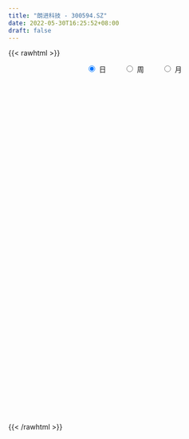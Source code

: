 ```yaml
---
title: "朗进科技 - 300594.SZ"
date: 2022-05-30T16:25:52+08:00
draft: false
---
```

{{< rawhtml >}}
    <div style="text-align: center">
        <label style="padding: 1rem;"><input style="margin-right: .5rem" type="radio" name="period" value="D" checked onclick="period_change(this)">日</label>
        <label style="padding: 1rem;"><input style="margin-right: .5rem" type="radio" name="period" value="W" onclick="period_change(this)">周</label>
        <label style="padding: 1rem;"><input style="margin-right: .5rem" type="radio" name="period" value="M" onclick="period_change(this)">月</label>
    </div>
    <div id="chart" style="height: 700px;"></div> 
    <script type="text/javascript">
        const D_v = [4796.0,4209.01,4861.01,3642.0,4240.0,7503.73,8160.0,5961.0,3849.0,8146.0,9262.53,7174.0,6474.0,4644.26,4859.26,6787.72,7831.46,8960.0,8227.26,8789.8,5210.0,5091.0,5176.0,6342.0,6229.0,5874.0,9366.0,27514.88,14304.0,6666.82,6303.0,5459.0,9385.0,7059.67,5638.0,8264.0,10721.0,9767.0,6324.0,9245.0,20560.0,8314.0,9868.69,5477.0,7864.64,6034.2,8341.0,9032.64,4846.27,7951.27,4581.8,4675.0,7786.8,9771.8,7093.23,5113.0,5035.0,7893.0,31792.06,47378.46,39223.74,44411.95,28157.09,77765.0,65030.55,45932.07,25252.37,19974.17,23787.0,18022.0,19608.11,24342.11,16370.2,16055.0,16571.0,10360.0,11961.8,14168.51,11585.71,10566.82,11514.0,10089.0,7569.0,6991.0,7939.0,8456.0,7836.0,5580.0,6589.0,6187.0,9408.17,3123.09,4945.0,4756.0,5287.57,3993.51,3012.0,3409.0,7290.0,4518.0,3667.0,6314.0,5468.0,4958.0,5422.0,3694.0,5785.09,7148.0,18665.99,9224.0,53190.34,78928.99,84964.95,159388.95,128431.29,61961.0,51734.0,39659.8,32345.8,37818.89,35027.03,34912.0,30610.71,29658.51,27426.0,65205.89,37991.46,23090.0,20576.0,19459.0,13018.0,21059.0,24244.8,44827.06,48383.69,62364.69,58032.35,41049.27,47617.28,30838.08,36687.81,22571.25,29366.5,20696.0,16217.0,19094.0,13409.0,16258.0,16247.89,27127.89,11934.0,9381.89,10011.89,9297.0,9981.0,11600.01,10946.0,11691.0,11342.5,7536.5,7189.0,11791.5,8044.0,11378.12,13283.53,13881.0,17983.0,22020.8,9532.62,8229.0,19006.23,9069.0,11221.0,6877.0,6376.0,7122.0,9788.45,7734.0,6932.0,4377.0,4578.0,7337.45,7209.0,13017.07,44767.41,42058.08,58917.0,62116.12,29655.0,23592.43,35146.0,33089.0,20704.0,16800.0,16897.0,12773.0,20814.0,14554.0,14169.0,15278.0,18606.62,14578.0,17450.0,37408.0,20589.0,34162.0,18262.5,13946.5,9355.0,7762.0,9255.0,8629.0,7690.0,7746.0,10787.0,11362.0,8227.0,10231.0,7224.0,6681.0,6250.5,14455.0,9996.0,9224.0,5955.0,8663.0,6938.01,11119.24,11902.23,13049.0,12076.0,10234.5,6863.0,6880.23,5294.0,13760.0,11541.0,8433.23,4657.0,5404.5,4998.0,7197.0,5305.0,5228.0,4744.0,10223.0,6429.0,7394.0,5433.0,4034.0]
const D_histogram = [0.0,-0.0056861538,0.0030650151,0.0109225587,0.0165196054,0.0298520632,0.0548411353,0.0610613848,0.0689519402,0.0937516679,0.0998306595,0.0847143236,0.0625986632,0.0460470991,0.0318311827,0.0293245265,0.0431560474,0.0370484632,0.0416535219,0.0417877132,0.0256156649,0.0210723927,0.0195407132,0.0263141641,0.0110746401,-0.0127213139,-0.0463474445,0.0018872794,-0.0102302497,-0.0059100264,-0.0291523631,-0.0511547634,-0.0283521665,-0.0047626371,0.0008636101,0.0102501537,0.0131818617,0.0303911972,0.0345182345,0.0001562185,-0.0916287479,-0.156310873,-0.2034493375,-0.2111299314,-0.1753263134,-0.1405483333,-0.1391866395,-0.1463984182,-0.1486995088,-0.1800101406,-0.1623577391,-0.1069134592,-0.0483137113,-0.0053760188,0.0408226285,0.0559178478,0.0742118124,0.1023170177,0.1840047975,0.2805356181,0.2575019756,0.287783534,0.2796774477,0.330899362,0.3801297019,0.2938384226,0.1819799995,0.1329359336,0.0853255448,0.0236843288,-0.0422974315,-0.1106353668,-0.1478976104,-0.1972151372,-0.2108487545,-0.2207046006,-0.1946259142,-0.1456713017,-0.1158834246,-0.0872809376,-0.0939070742,-0.1124797938,-0.1105070043,-0.1216734792,-0.1121329347,-0.0943254257,-0.0924765081,-0.0986017472,-0.0740794896,-0.077413348,-0.1272117985,-0.1400534095,-0.1625621627,-0.1334200912,-0.0769569274,-0.0335955196,-0.0185114902,-0.0040307662,0.03421079,0.0399519754,0.0523721323,0.0803334434,0.0825634129,0.047938746,0.00468366,-0.0040715558,-0.03030163,-0.0654023431,-0.1787405648,-0.2186196302,-0.0209668299,0.112950849,0.2621842753,0.4259983909,0.3819856496,0.3099795676,0.2413649194,0.1670737271,0.1195416781,0.0910009906,0.0648034579,-0.0040103542,-0.0135939642,-0.0110469244,-0.0227029759,0.0352590742,0.0628999657,0.0603711499,0.0357366296,0.0029238496,-0.0281960559,-0.0342230967,-0.0107267579,0.0204943453,0.0370048627,0.0982284106,0.067257573,0.0488944066,0.0762989164,0.0484544424,-0.0139461617,-0.0359906992,-0.0053379525,0.0005901854,-0.0080143371,-0.055252622,-0.0615622494,-0.089610761,-0.1302483705,-0.2159163811,-0.2456916959,-0.2498008789,-0.2319328577,-0.1987834702,-0.1649988159,-0.1111511413,-0.0964374035,-0.0697893323,-0.0822094654,-0.060204262,-0.0469943815,-0.0009538381,0.0166660869,0.0078527481,0.0384370311,0.0275682552,0.052489388,0.0192829981,-0.0039874483,-0.0178867444,-0.1068296031,-0.1377085629,-0.169190379,-0.151150858,-0.1103315999,-0.0507410226,-0.000900256,0.0261789486,0.0145380843,0.0168577508,0.0175567584,0.0426903752,0.0523681608,0.0906606225,0.1925374687,0.2538217241,0.3394790346,0.3381460158,0.3071153853,0.254568506,0.2596331169,0.2725086467,0.2283570695,0.1508942099,0.0639274161,-0.02649755,-0.1059931156,-0.1531696472,-0.1830106476,-0.2529733012,-0.3502210608,-0.3699679306,-0.3507475284,-0.2485990849,-0.1809477441,-0.094656486,-0.0526821857,-0.0431178913,-0.0415071297,-0.0416804408,-0.0677567796,-0.0689802866,-0.0639778114,-0.0743347299,-0.0572301999,-0.0753718821,-0.0934225735,-0.1268496502,-0.1149042678,-0.1246623914,-0.1191484123,-0.1232249627,-0.090698459,-0.0488535992,-0.0211193496,-0.0298003393,-0.0256829875,-0.0921969113,-0.1788625927,-0.19598881,-0.2300876894,-0.1755099197,-0.1143992731,-0.0610712007,0.001953322,0.1047613354,0.1547627717,0.1891138272,0.2133382896,0.222439529,0.216610502,0.2159134042,0.2115955664,0.2053905746,0.2055180203,0.1548944027,0.1430466402,0.1462252299,0.1442822563,0.1395403681]
const D_fast = [0.0,-0.0071076923,0.0024097304,0.0129979137,0.0227248617,0.0435203354,0.0822196913,0.103705287,0.1288338274,0.1770714721,0.2081081286,0.2141703736,0.207704379,0.2026645897,0.1964064689,0.2012309444,0.2258514771,0.2290060087,0.2440244479,0.2546055675,0.2448374354,0.2455622613,0.2489157602,0.2622677521,0.2497968881,0.2228206057,0.177607614,0.2263141576,0.2116390661,0.2144817828,0.1839513554,0.1491602643,0.1648748195,0.1872736897,0.1931158393,0.2050649214,0.2112920948,0.2360992296,0.2488558255,0.2145328641,0.0998407108,-0.0039191326,-0.1019199314,-0.1623830082,-0.1704109686,-0.1707700718,-0.2042050379,-0.2480164211,-0.2874923889,-0.3638055559,-0.3867425892,-0.3580266741,-0.311505354,-0.2699116661,-0.2135073618,-0.1844326805,-0.1475857628,-0.093901303,0.0337876761,0.2004524013,0.2417942526,0.3440216945,0.4058349702,0.5397817249,0.6840444903,0.6712128166,0.6048493934,0.589039311,0.5627603083,0.5070401745,0.4304840563,0.3344872793,0.2602506332,0.161629322,0.0952835162,0.0302515199,0.0076737278,0.0202105148,0.0210275358,0.0278097883,-0.0022931168,-0.0489857848,-0.0746397465,-0.1162245911,-0.1347172803,-0.1404911277,-0.1617613371,-0.192537013,-0.1865346279,-0.2092218233,-0.2908232234,-0.3386781867,-0.4018274807,-0.406040432,-0.3688165,-0.3338539721,-0.3233978153,-0.3099247828,-0.2631305291,-0.2474013499,-0.2218881599,-0.1738434879,-0.1509726652,-0.1736126456,-0.2156968166,-0.2254699213,-0.2592754031,-0.3107267019,-0.4687500648,-0.5632840378,-0.370872945,-0.2087175538,0.0060619413,0.2763756547,0.3278593258,0.3333481356,0.3250747172,0.2925519568,0.2749053273,0.2691148874,0.2591182192,0.1893018186,0.1763197176,0.1761050263,0.1587732308,0.2255500494,0.2689159323,0.281479904,0.2657795411,0.2336977235,0.1955288041,0.1809459891,0.2017606384,0.2381053279,0.263867061,0.3496477115,0.3354912672,0.3293517024,0.3758309414,0.360100078,0.2942129334,0.2631707211,0.2924889797,0.298564664,0.2879565572,0.2269051168,0.2052049271,0.1547537251,0.081554023,-0.0580930828,-0.1492913215,-0.2158507243,-0.2559659176,-0.2725123976,-0.2799774473,-0.253917558,-0.2633131711,-0.254112433,-0.2870849324,-0.2801307945,-0.2786695094,-0.2328674255,-0.2110809788,-0.2179311305,-0.1777375898,-0.1817143018,-0.1436708221,-0.1720564625,-0.1963237709,-0.2146947531,-0.3303450126,-0.3956511132,-0.469430524,-0.4891787175,-0.4759423594,-0.4290370377,-0.3794213351,-0.3457973934,-0.3538037365,-0.3472696323,-0.3421814352,-0.3063752245,-0.2836053988,-0.2226477815,-0.0726365681,0.0521031183,0.2226301875,0.3058336727,0.3515818884,0.3626771357,0.4326500258,0.5136527172,0.5265904075,0.4868511003,0.4158661605,0.318816807,0.2128229624,0.127354019,0.0517603567,-0.0814456222,-0.266248647,-0.3784874995,-0.4469539793,-0.4069553071,-0.3845409023,-0.3219137657,-0.2931100118,-0.2943251903,-0.3030912111,-0.3136846324,-0.3567001661,-0.3751687448,-0.3861607224,-0.4151013234,-0.4123043434,-0.4492889961,-0.4906953309,-0.5558348201,-0.5726155047,-0.6135392262,-0.6378123501,-0.6726951412,-0.6628432523,-0.6332117923,-0.6107573801,-0.6268884545,-0.6291918496,-0.7187550013,-0.8501363309,-0.9162597506,-1.0078805524,-0.9971802626,-0.9646694343,-0.9266091621,-0.8630963089,-0.7340979616,-0.6454058325,-0.5637763201,-0.4862172853,-0.4215061637,-0.3731825651,-0.3199013119,-0.2713202582,-0.2261776062,-0.1746706555,-0.1865706724,-0.1626567749,-0.1229218776,-0.0887942872,-0.0586510834]
const D_slow = [0.0,-0.0014215385,-0.0006552847,0.002075355,0.0062052563,0.0136682722,0.027378556,0.0426439022,0.0598818872,0.0833198042,0.1082774691,0.12945605,0.1451057158,0.1566174906,0.1645752862,0.1719064179,0.1826954297,0.1919575455,0.202370926,0.2128178543,0.2192217705,0.2244898687,0.229375047,0.235953588,0.238722248,0.2355419196,0.2239550584,0.2244268783,0.2218693159,0.2203918092,0.2131037185,0.2003150276,0.193226986,0.1920363267,0.1922522293,0.1948147677,0.1981102331,0.2057080324,0.214337591,0.2143766456,0.1914694587,0.1523917404,0.101529406,0.0487469232,0.0049153448,-0.0302217385,-0.0650183984,-0.1016180029,-0.1387928801,-0.1837954153,-0.2243848501,-0.2511132149,-0.2631916427,-0.2645356474,-0.2543299903,-0.2403505283,-0.2217975752,-0.1962183208,-0.1502171214,-0.0800832169,-0.015707723,0.0562381605,0.1261575225,0.208882363,0.3039147884,0.3773743941,0.422869394,0.4561033774,0.4774347636,0.4833558458,0.4727814879,0.4451226462,0.4081482436,0.3588444593,0.3061322706,0.2509561205,0.2022996419,0.1658818165,0.1369109604,0.115090726,0.0916139574,0.063494009,0.0358672579,0.0054488881,-0.0225843456,-0.046165702,-0.069284829,-0.0939352658,-0.1124551382,-0.1318084752,-0.1636114249,-0.1986247772,-0.2392653179,-0.2726203407,-0.2918595726,-0.3002584525,-0.304886325,-0.3058940166,-0.2973413191,-0.2873533253,-0.2742602922,-0.2541769313,-0.2335360781,-0.2215513916,-0.2203804766,-0.2213983655,-0.2289737731,-0.2453243588,-0.2900095,-0.3446644076,-0.3499061151,-0.3216684028,-0.256122334,-0.1496227363,-0.0541263239,0.023368568,0.0837097979,0.1254782297,0.1553636492,0.1781138968,0.1943147613,0.1933121728,0.1899136817,0.1871519506,0.1814762067,0.1902909752,0.2060159666,0.2211087541,0.2300429115,0.2307738739,0.2237248599,0.2151690858,0.2124873963,0.2176109826,0.2268621983,0.2514193009,0.2682336942,0.2804572958,0.2995320249,0.3116456355,0.3081590951,0.2991614203,0.2978269322,0.2979744786,0.2959708943,0.2821577388,0.2667671764,0.2443644862,0.2118023935,0.1578232983,0.0964003743,0.0339501546,-0.0240330598,-0.0737289274,-0.1149786314,-0.1427664167,-0.1668757676,-0.1843231007,-0.204875467,-0.2199265325,-0.2316751279,-0.2319135874,-0.2277470657,-0.2257838786,-0.2161746209,-0.2092825571,-0.1961602101,-0.1913394605,-0.1923363226,-0.1968080087,-0.2235154095,-0.2579425502,-0.300240145,-0.3380278595,-0.3656107595,-0.3782960151,-0.3785210791,-0.371976342,-0.3683418209,-0.3641273832,-0.3597381936,-0.3490655998,-0.3359735596,-0.313308404,-0.2651740368,-0.2017186058,-0.1168488471,-0.0323123432,0.0444665032,0.1081086297,0.1730169089,0.2411440706,0.2982333379,0.3359568904,0.3519387444,0.3453143569,0.318816078,0.2805236662,0.2347710043,0.171527679,0.0839724138,-0.0085195688,-0.0962064509,-0.1583562222,-0.2035931582,-0.2272572797,-0.2404278261,-0.251207299,-0.2615840814,-0.2720041916,-0.2889433865,-0.3061884582,-0.322182911,-0.3407665935,-0.3550741435,-0.373917114,-0.3972727574,-0.4289851699,-0.4577112369,-0.4888768347,-0.5186639378,-0.5494701785,-0.5721447932,-0.584358193,-0.5896380305,-0.5970881153,-0.6035088621,-0.62655809,-0.6712737381,-0.7202709406,-0.777792863,-0.8216703429,-0.8502701612,-0.8655379614,-0.8650496309,-0.838859297,-0.8001686041,-0.7528901473,-0.6995555749,-0.6439456927,-0.5897930672,-0.5358147161,-0.4829158245,-0.4315681809,-0.3801886758,-0.3414650751,-0.3057034151,-0.2691471076,-0.2330765435,-0.1981914515]
const D_data = [['2021-05-19', 18.2387, 18.2585, 18.1199, 18.407],['2021-05-20', 18.2882, 18.1694, 18.1199, 18.3377],['2021-05-21', 18.1298, 18.3575, 18.1298, 18.506],['2021-05-24', 18.3377, 18.3971, 18.2981, 18.4169],['2021-05-25', 18.3872, 18.4169, 18.2783, 18.5556],['2021-05-26', 18.3773, 18.5853, 18.3377, 18.6447],['2021-05-27', 18.5357, 18.8724, 18.506, 18.9813],['2021-05-28', 18.9021, 18.7734, 18.6645, 18.9615],['2021-05-31', 18.6249, 18.8922, 18.6249, 18.9912],['2021-06-01', 19.11, 19.2685, 18.9219, 19.2883],['2021-06-02', 19.2388, 19.2091, 19.1397, 19.6942],['2021-06-03', 19.15, 19.01, 19.01, 19.3],['2021-06-04', 19.01, 18.9, 18.77, 19.16],['2021-06-07', 18.93, 18.93, 18.83, 19.17],['2021-06-08', 18.96, 18.93, 18.78, 18.99],['2021-06-09', 18.89, 19.08, 18.82, 19.19],['2021-06-10', 19.19, 19.37, 19.07, 19.48],['2021-06-11', 19.5, 19.2, 19.16, 19.58],['2021-06-15', 19.21, 19.39, 19.01, 19.43],['2021-06-16', 19.5, 19.41, 19.29, 19.7],['2021-06-17', 19.4, 19.22, 19.03, 19.52],['2021-06-18', 19.5, 19.36, 19.08, 19.5],['2021-06-21', 19.21, 19.43, 19.21, 19.57],['2021-06-22', 19.21, 19.6, 19.21, 19.6],['2021-06-23', 19.45, 19.35, 19.31, 19.64],['2021-06-24', 19.31, 19.17, 19.13, 19.39],['2021-06-25', 19.1, 18.9, 18.66, 19.23],['2021-06-28', 18.91, 19.98, 18.74, 20.49],['2021-06-29', 19.9, 19.35, 19.25, 19.9],['2021-06-30', 19.3, 19.56, 19.19, 19.58],['2021-07-01', 19.56, 19.18, 19.13, 19.68],['2021-07-02', 19.11, 19.07, 19.01, 19.34],['2021-07-05', 19.0, 19.63, 19.0, 19.73],['2021-07-06', 19.8, 19.78, 19.46, 19.86],['2021-07-07', 19.77, 19.66, 19.54, 19.88],['2021-07-08', 19.78, 19.78, 19.53, 19.84],['2021-07-09', 19.78, 19.77, 19.51, 20.19],['2021-07-12', 19.76, 20.05, 19.74, 20.07],['2021-07-13', 20.05, 20.0, 19.83, 20.12],['2021-07-14', 20.0, 19.48, 19.47, 20.01],['2021-07-15', 19.26, 18.41, 18.3, 19.35],['2021-07-16', 18.33, 18.25, 18.2, 18.49],['2021-07-19', 18.26, 18.04, 17.7, 18.26],['2021-07-20', 17.97, 18.23, 17.89, 18.29],['2021-07-21', 18.35, 18.7, 18.06, 18.77],['2021-07-22', 18.69, 18.75, 18.58, 18.81],['2021-07-23', 18.66, 18.31, 18.25, 18.69],['2021-07-26', 18.2, 18.06, 17.68, 18.4],['2021-07-27', 18.1, 17.96, 17.95, 18.45],['2021-07-28', 17.95, 17.35, 17.0, 18.02],['2021-07-29', 17.55, 17.76, 17.39, 17.8],['2021-07-30', 17.72, 18.29, 17.51, 18.35],['2021-08-02', 18.32, 18.54, 18.05, 18.65],['2021-08-03', 18.49, 18.56, 18.49, 18.88],['2021-08-04', 18.61, 18.82, 18.48, 18.9],['2021-08-05', 18.75, 18.6, 18.47, 18.82],['2021-08-06', 18.68, 18.75, 18.46, 18.83],['2021-08-09', 18.58, 19.04, 18.42, 19.05],['2021-08-10', 19.22, 20.1, 18.98, 21.0],['2021-08-11', 20.6, 20.94, 20.6, 22.06],['2021-08-12', 20.08, 19.85, 19.52, 20.28],['2021-08-13', 19.6, 20.76, 19.6, 22.0],['2021-08-16', 20.28, 20.58, 20.02, 21.19],['2021-08-17', 20.97, 21.71, 20.97, 24.15],['2021-08-18', 21.05, 22.28, 21.05, 22.67],['2021-08-19', 22.06, 20.8, 20.7, 22.1],['2021-08-20', 20.49, 20.19, 19.7, 20.7],['2021-08-23', 20.0, 20.73, 19.94, 20.75],['2021-08-24', 20.61, 20.64, 20.37, 21.02],['2021-08-25', 20.64, 20.28, 20.22, 20.74],['2021-08-26', 20.27, 19.94, 19.85, 20.85],['2021-08-27', 20.0, 19.55, 19.18, 20.27],['2021-08-30', 19.34, 19.61, 19.34, 20.03],['2021-08-31', 19.61, 19.14, 19.04, 19.61],['2021-09-01', 19.13, 19.3, 18.69, 19.44],['2021-09-02', 19.22, 19.15, 18.91, 19.34],['2021-09-03', 19.18, 19.51, 19.18, 19.68],['2021-09-06', 19.5, 19.89, 19.43, 19.9],['2021-09-07', 19.97, 19.78, 19.61, 20.08],['2021-09-08', 19.77, 19.86, 19.59, 19.92],['2021-09-09', 19.79, 19.42, 19.38, 19.84],['2021-09-10', 19.42, 19.13, 19.11, 19.48],['2021-09-13', 19.08, 19.26, 18.98, 19.34],['2021-09-14', 19.26, 18.98, 18.88, 19.44],['2021-09-15', 19.0, 19.14, 18.79, 19.18],['2021-09-16', 19.15, 19.23, 19.0, 19.5],['2021-09-17', 19.29, 19.0, 18.74, 19.4],['2021-09-22', 18.88, 18.8, 18.6, 18.91],['2021-09-23', 18.8, 19.15, 18.8, 19.23],['2021-09-24', 19.23, 18.78, 18.7, 19.23],['2021-09-27', 18.78, 17.95, 17.85, 18.9],['2021-09-28', 17.99, 18.11, 17.81, 18.15],['2021-09-29', 17.99, 17.74, 17.72, 18.2],['2021-09-30', 17.79, 18.25, 17.79, 18.3],['2021-10-08', 18.36, 18.7, 18.35, 18.82],['2021-10-11', 18.71, 18.72, 18.45, 18.77],['2021-10-12', 18.64, 18.46, 18.28, 18.71],['2021-10-13', 18.58, 18.48, 18.27, 18.58],['2021-10-14', 18.47, 18.89, 18.32, 18.93],['2021-10-15', 18.82, 18.59, 18.58, 18.93],['2021-10-18', 18.75, 18.72, 18.42, 18.81],['2021-10-19', 18.66, 19.04, 18.58, 19.15],['2021-10-20', 18.9, 18.83, 18.68, 19.03],['2021-10-21', 18.75, 18.3, 18.25, 18.79],['2021-10-22', 18.4, 17.97, 17.9, 18.4],['2021-10-25', 18.02, 18.23, 18.0, 18.41],['2021-10-26', 18.25, 17.87, 17.77, 18.28],['2021-10-27', 17.87, 17.52, 17.42, 18.18],['2021-10-28', 16.5, 16.0, 15.34, 16.5],['2021-10-29', 15.97, 16.3, 15.76, 16.38],['2021-11-01', 16.36, 19.56, 16.08, 19.56],['2021-11-02', 20.17, 19.65, 19.12, 20.53],['2021-11-03', 19.25, 20.72, 19.25, 20.88],['2021-11-04', 20.7, 22.0, 20.7, 24.86],['2021-11-05', 21.88, 20.03, 19.5, 21.93],['2021-11-08', 19.88, 19.64, 19.12, 19.88],['2021-11-09', 19.51, 19.53, 19.21, 19.92],['2021-11-10', 19.23, 19.25, 18.95, 19.42],['2021-11-11', 19.19, 19.39, 19.16, 19.52],['2021-11-12', 19.37, 19.53, 18.84, 19.54],['2021-11-15', 19.43, 19.5, 19.11, 19.88],['2021-11-16', 19.53, 18.76, 18.75, 19.73],['2021-11-17', 18.74, 19.31, 18.45, 19.39],['2021-11-18', 19.28, 19.46, 19.08, 19.5],['2021-11-19', 19.37, 19.27, 19.23, 19.65],['2021-11-22', 19.31, 20.3, 19.13, 21.15],['2021-11-23', 20.16, 20.22, 19.9, 20.43],['2021-11-24', 20.19, 19.99, 19.81, 20.21],['2021-11-25', 20.16, 19.71, 19.68, 20.25],['2021-11-26', 19.67, 19.5, 19.31, 19.77],['2021-11-29', 19.18, 19.37, 19.01, 19.58],['2021-11-30', 19.27, 19.59, 19.27, 20.0],['2021-12-01', 19.6, 20.02, 19.5, 20.07],['2021-12-02', 20.18, 20.3, 19.66, 20.38],['2021-12-03', 20.7, 20.3, 20.01, 21.19],['2021-12-06', 20.31, 21.16, 20.05, 21.3],['2021-12-07', 21.77, 20.19, 20.03, 22.33],['2021-12-08', 19.96, 20.3, 19.9, 21.29],['2021-12-09', 20.33, 20.99, 20.33, 21.3],['2021-12-10', 20.69, 20.39, 20.34, 20.97],['2021-12-13', 20.26, 19.77, 19.41, 20.53],['2021-12-14', 19.78, 20.07, 19.61, 20.3],['2021-12-15', 20.09, 20.78, 19.92, 20.84],['2021-12-16', 20.8, 20.61, 20.4, 20.89],['2021-12-17', 20.54, 20.46, 20.21, 20.63],['2021-12-20', 20.39, 19.84, 19.74, 20.56],['2021-12-21', 19.79, 20.2, 19.76, 20.23],['2021-12-22', 20.28, 19.81, 19.74, 20.28],['2021-12-23', 20.05, 19.41, 19.4, 20.05],['2021-12-24', 19.47, 18.39, 18.28, 19.5],['2021-12-27', 18.41, 18.61, 18.3, 18.85],['2021-12-28', 18.81, 18.65, 18.54, 18.96],['2021-12-29', 18.65, 18.77, 18.31, 18.89],['2021-12-30', 18.74, 18.92, 18.54, 19.01],['2021-12-31', 19.0, 18.95, 18.85, 19.1],['2022-01-04', 19.0, 19.31, 18.89, 19.33],['2022-01-05', 19.31, 18.9, 18.73, 19.31],['2022-01-06', 18.9, 19.07, 18.83, 19.28],['2022-01-07', 19.07, 18.53, 18.53, 19.24],['2022-01-10', 18.55, 18.9, 18.33, 18.96],['2022-01-11', 18.9, 18.81, 18.76, 19.19],['2022-01-12', 18.88, 19.33, 18.88, 19.36],['2022-01-13', 19.26, 19.12, 19.03, 19.45],['2022-01-14', 19.0, 18.79, 18.65, 19.25],['2022-01-17', 18.79, 19.33, 18.78, 19.36],['2022-01-18', 19.46, 18.86, 18.83, 19.46],['2022-01-19', 18.83, 19.35, 18.8, 19.64],['2022-01-20', 19.24, 18.6, 18.57, 19.54],['2022-01-21', 18.39, 18.55, 18.29, 18.79],['2022-01-24', 18.55, 18.53, 18.16, 18.76],['2022-01-25', 18.36, 17.23, 17.18, 18.49],['2022-01-26', 17.46, 17.5, 17.35, 17.79],['2022-01-27', 17.4, 17.16, 17.07, 17.49],['2022-01-28', 17.39, 17.57, 17.23, 17.75],['2022-02-07', 17.87, 17.86, 17.56, 18.0],['2022-02-08', 17.8, 18.25, 17.8, 18.25],['2022-02-09', 18.25, 18.35, 18.16, 18.42],['2022-02-10', 18.43, 18.23, 18.1, 18.49],['2022-02-11', 18.2, 17.75, 17.66, 18.22],['2022-02-14', 17.51, 17.86, 17.51, 18.05],['2022-02-15', 17.87, 17.81, 17.61, 18.07],['2022-02-16', 17.86, 18.16, 17.81, 18.21],['2022-02-17', 18.13, 18.05, 18.0, 18.3],['2022-02-18', 18.13, 18.55, 18.07, 18.68],['2022-02-21', 19.28, 19.8, 18.9, 19.95],['2022-02-22', 19.61, 19.88, 19.49, 20.31],['2022-02-23', 19.75, 20.8, 19.53, 20.86],['2022-02-24', 20.7, 20.2, 19.92, 21.66],['2022-02-25', 20.01, 20.0, 19.91, 20.88],['2022-02-28', 19.92, 19.74, 19.33, 20.0],['2022-03-01', 19.86, 20.56, 19.55, 20.86],['2022-03-02', 20.29, 20.95, 20.08, 21.08],['2022-03-03', 20.9, 20.39, 20.21, 20.9],['2022-03-04', 20.74, 19.84, 19.72, 20.74],['2022-03-07', 19.94, 19.41, 19.17, 20.01],['2022-03-08', 19.42, 18.95, 18.75, 19.58],['2022-03-09', 18.81, 18.62, 17.63, 19.17],['2022-03-10', 19.0, 18.62, 18.53, 19.18],['2022-03-11', 18.36, 18.53, 17.95, 18.66],['2022-03-14', 18.58, 17.61, 17.61, 18.58],['2022-03-15', 17.52, 16.59, 16.52, 17.59],['2022-03-16', 16.99, 16.96, 16.41, 17.15],['2022-03-17', 17.18, 17.15, 16.96, 17.39],['2022-03-18', 17.4, 18.26, 17.4, 18.79],['2022-03-21', 18.38, 18.09, 17.9, 18.39],['2022-03-22', 18.32, 18.6, 18.11, 19.24],['2022-03-23', 18.79, 18.3, 18.12, 18.95],['2022-03-24', 18.22, 17.96, 17.96, 18.4],['2022-03-25', 18.02, 17.82, 17.82, 18.24],['2022-03-28', 17.77, 17.73, 17.54, 17.96],['2022-03-29', 17.91, 17.25, 17.15, 17.91],['2022-03-30', 17.32, 17.39, 17.01, 17.39],['2022-03-31', 17.38, 17.38, 17.23, 17.54],['2022-04-01', 17.35, 17.07, 17.03, 17.35],['2022-04-06', 17.08, 17.33, 17.08, 17.58],['2022-04-07', 17.38, 16.78, 16.76, 17.38],['2022-04-08', 16.78, 16.56, 16.42, 16.94],['2022-04-11', 16.7, 16.08, 15.91, 16.7],['2022-04-12', 16.03, 16.43, 15.94, 16.46],['2022-04-13', 16.4, 16.0, 16.0, 16.4],['2022-04-14', 16.05, 16.01, 15.99, 16.32],['2022-04-15', 15.98, 15.72, 15.4, 15.98],['2022-04-18', 15.6, 16.09, 15.46, 16.28],['2022-04-19', 16.07, 16.27, 15.97, 16.29],['2022-04-20', 16.28, 16.17, 16.03, 16.44],['2022-04-21', 16.16, 15.66, 15.66, 16.32],['2022-04-22', 15.6, 15.7, 15.5, 15.95],['2022-04-25', 15.66, 14.51, 14.5, 15.66],['2022-04-26', 14.48, 13.64, 13.57, 14.6],['2022-04-27', 13.4, 13.98, 13.07, 14.08],['2022-04-28', 13.7, 13.35, 13.19, 13.99],['2022-04-29', 13.51, 14.24, 13.51, 14.4],['2022-05-05', 14.24, 14.4, 14.04, 14.54],['2022-05-06', 14.1, 14.42, 13.88, 14.54],['2022-05-09', 14.69, 14.71, 14.29, 14.94],['2022-05-10', 14.61, 15.58, 14.44, 15.69],['2022-05-11', 15.57, 15.32, 15.3, 15.87],['2022-05-12', 15.16, 15.38, 15.16, 15.53],['2022-05-13', 15.4, 15.47, 15.21, 15.59],['2022-05-16', 15.62, 15.45, 15.12, 15.68],['2022-05-17', 15.27, 15.36, 15.05, 15.51],['2022-05-18', 15.31, 15.5, 15.31, 15.66],['2022-05-19', 15.3, 15.54, 15.3, 15.59],['2022-05-20', 15.57, 15.59, 15.49, 15.74],['2022-05-23', 15.59, 15.76, 15.5, 15.81],['2022-05-24', 16.02, 15.08, 15.03, 16.07],['2022-05-25', 14.95, 15.47, 14.95, 15.53],['2022-05-26', 15.51, 15.71, 15.26, 15.73],['2022-05-27', 15.79, 15.73, 15.56, 15.9],['2022-05-30', 15.63, 15.76, 15.54, 15.76]]
const W_v = [178.15,2430.24,359269.79,311924.99,262479.39,186848.09,158478.66,208408.32,95551.62,108552.84,101775.19,198731.98,116890.31,224751.88,259511.14,23739.39,77082.66,85642.29,52493.15,57977.14,42243.88,97404.18,107344.04,50152.7,40804.39,51366.78,111308.31,97346.58,81740.34,64792.29,60696.42,33917.92,48884.5,49890.0,66506.1,61154.63,63222.62,92947.79,46810.54,39102.35,28980.23,30573.17,39689.37,170511.49,60524.63,28296.11,46321.72,39923.48,33811.67,39469.02,31767.9,29792.15,42320.71,45874.56,115942.66,104193.6,64766.15,52573.12,84918.2,92985.51,70106.3,180275.36,142444.17,193992.23,137650.95,86286.9,34149.86,12378.98,203581.05,200854.94,298872.37,219742.94,153577.16,79910.05,79680.4,64201.6,55288.59,49475.4,64299.26,46901.0,66259.99,90006.98,72450.32,46803.0,33279.61,16071.8,14560.0,40232.02,33576.81,44140.6,55714.0,36160.63,36269.0,66066.6,45493.81,30443.47,69255.39,14650.0,27538.2,28447.82,29506.73,34905.53,33082.7,27318.06,32987.0,60247.7,41067.67,54210.0,37585.53,31086.98,34799.83,170699.21,242137.08,105733.39,71318.0,57924.04,38791.0,18356.0,22232.26,5287.57,22222.51,25829.0,44517.08,504904.52,223519.49,157634.25,166322.35,151532.55,239901.67,125538.56,92136.78,50605.78,45579.51,45939.12,76700.95,54402.23,37952.45,36518.52,237513.61,129331.43,79207.0,103320.62,96315.0,41082.0,30376.0,44841.5,40776.01,58380.97,13743.23,43685.23,28132.5,34223.0,4034.0]
const W_histogram = [0.0,1.0502281481,1.6899839662,1.6110893945,1.4314646313,1.0585559988,0.7562481149,0.3691084113,0.0927214241,-0.1332642495,-0.3060895905,-0.1889845294,-0.0893216821,0.3637261622,0.2436026049,0.0331522186,-0.0722002105,-0.2887849033,-0.4098050142,-0.5892804469,-0.6752912597,-0.5993184592,-0.5575960569,-0.5998159424,-0.5993629066,-0.5971968306,-0.4268856533,-0.2828818689,-0.1735797099,-0.1215094984,-0.1642935113,-0.2438168652,-0.5250552386,-0.6410352473,-0.55104779,-0.6645648583,-0.4880003016,-0.4461733807,-0.5069294697,-0.4850608481,-0.505665895,-0.4727704902,-0.2725634037,-0.1796262592,-0.315416094,-0.3153840189,-0.3017330912,-0.3103532833,-0.2476106042,-0.1447400195,-0.0890446129,-0.046170001,-0.071611434,-0.0448567368,0.0784072127,0.1272410001,0.1189919095,0.1509473676,0.1858720063,0.1995412284,0.2600198569,0.3997772513,0.4912662997,0.4480004547,0.4934063322,0.4177413999,0.3545110644,0.3293801039,0.4392854057,0.5095268096,0.4584411456,0.5079822292,0.4323233775,0.2969673133,0.1419916223,-0.0016859448,-0.1876143287,-0.3538381144,-0.5373625274,-0.6115719514,-0.723189442,-0.6239078481,-0.5788355317,-0.5706857888,-0.625239786,-0.5833779355,-0.4509913818,-0.3145305399,-0.1611034062,-0.1626920913,-0.0360367155,0.0475473891,0.1154401403,0.1614623602,0.1505547349,0.1180927239,-0.0913705921,-0.2356558614,-0.2747582705,-0.2793749811,-0.2273746515,-0.1605580183,-0.0765255245,0.0051323595,0.0414425934,0.0875370285,0.1709715122,0.1313713491,0.1172638458,0.1145015054,0.1493664063,0.3045646,0.3617058876,0.3490999281,0.3309334996,0.2877819208,0.2465307138,0.2023275963,0.1383468576,0.1275498553,0.1146247816,0.0682351661,-0.0638616244,0.1020076586,0.1757599478,0.20282452,0.2300157432,0.2917127558,0.3258276559,0.3388472822,0.2006201872,0.1422238721,0.0740597069,0.0465737352,0.0140099442,-0.0672864805,-0.1006840334,-0.0625123158,0.0601405693,0.1264314353,0.0802421267,0.032161226,-0.0255071125,-0.1058869416,-0.1807306725,-0.2688289595,-0.3076734879,-0.4048066059,-0.4277983993,-0.3466181725,-0.2629609575,-0.1802609693,-0.1091053142]
const W_fast = [0.0,1.3127851852,2.3750369948,2.6989147717,2.8771561664,2.7688865336,2.6556406784,2.3607780776,2.1075714465,1.8482697104,1.5989219718,1.6687809006,1.7461133274,2.2900927122,2.2308698061,2.0287074745,1.9053049928,1.6165240741,1.3930527096,1.0662571653,0.8114235375,0.7375667233,0.6398901113,0.4477162402,0.2983285493,0.1511954177,0.2147851817,0.2880684989,0.3539757304,0.3756685672,0.2918111765,0.1513336063,-0.2611685767,-0.5374073973,-0.5851818875,-0.8648401703,-0.8102756891,-0.8799921133,-1.0674805697,-1.1668771602,-1.3138986808,-1.3991958985,-1.2671296629,-1.2190990833,-1.4337429416,-1.5125568711,-1.5743392163,-1.6605477292,-1.6597077012,-1.5930221213,-1.5595878679,-1.5282557564,-1.5716000478,-1.5560595348,-1.4131937821,-1.3325497448,-1.311050858,-1.241358558,-1.1599659177,-1.0964113886,-0.9709277957,-0.7312260886,-0.5169204652,-0.4481861965,-0.2794287359,-0.2506583182,-0.2252608877,-0.1680468222,0.051679831,0.2493029373,0.3128275597,0.4893642006,0.5217861933,0.4606719574,0.341194172,0.1970951187,-0.0357368474,-0.2904201617,-0.6082852066,-0.8353876183,-1.1278024695,-1.1844978376,-1.2841344042,-1.4186561084,-1.6295200521,-1.7335026855,-1.7138639773,-1.6560357703,-1.5428844882,-1.5851461961,-1.4674999992,-1.3720290473,-1.275276261,-1.1888884511,-1.1621573927,-1.1650962227,-1.3974021868,-1.6006014214,-1.7083933982,-1.782853854,-1.7876971872,-1.7610200587,-1.6961189459,-1.6131779721,-1.5665070899,-1.4985283976,-1.3723510359,-1.3791083618,-1.3638999036,-1.3380368676,-1.2658303652,-1.0344910215,-0.8869232619,-0.8122542394,-0.747687293,-0.7188933916,-0.6985119201,-0.6921331386,-0.7215271629,-0.7004367014,-0.6847055797,-0.7140364037,-0.8620986002,-0.6707274026,-0.5530351264,-0.4752644243,-0.3905692653,-0.2559440637,-0.1403722497,-0.0426408028,-0.130712851,-0.1535531981,-0.2032024365,-0.2190449744,-0.2481062793,-0.3462243242,-0.4047928855,-0.3822492468,-0.2445612194,-0.1466624946,-0.1727912715,-0.2128318657,-0.2768769823,-0.3837285469,-0.5037549459,-0.6590604728,-0.7748233731,-0.9731581426,-1.1030995359,-1.1085738522,-1.0906568766,-1.0530221307,-1.0091428041]
const W_slow = [0.0,0.262557037,0.6850530286,1.0878253772,1.445691535,1.7103305348,1.8993925635,1.9916696663,2.0148500223,1.98153396,1.9050115623,1.85776543,1.8354350095,1.92636655,1.9872672012,1.9955552559,1.9775052033,1.9053089774,1.8028577239,1.6555376122,1.4867147972,1.3368851824,1.1974861682,1.0475321826,0.8976914559,0.7483922483,0.641670835,0.5709503678,0.5275554403,0.4971780657,0.4561046878,0.3951504715,0.2638866619,0.1036278501,-0.0341340975,-0.200275312,-0.3222753874,-0.4338187326,-0.5605511,-0.6818163121,-0.8082327858,-0.9264254083,-0.9945662593,-1.0394728241,-1.1183268476,-1.1971728523,-1.2726061251,-1.3501944459,-1.412097097,-1.4482821018,-1.470543255,-1.4820857553,-1.4999886138,-1.511202798,-1.4916009948,-1.4597907448,-1.4300427675,-1.3923059256,-1.345837924,-1.2959526169,-1.2309476527,-1.1310033399,-1.0081867649,-0.8961866512,-0.7728350682,-0.6683997182,-0.5797719521,-0.4974269261,-0.3876055747,-0.2602238723,-0.1456135859,-0.0186180286,0.0894628158,0.1637046441,0.1992025497,0.1987810635,0.1518774813,0.0634179527,-0.0709226792,-0.223815667,-0.4046130275,-0.5605899895,-0.7052988724,-0.8479703196,-1.0042802661,-1.15012475,-1.2628725955,-1.3415052304,-1.381781082,-1.4224541048,-1.4314632837,-1.4195764364,-1.3907164013,-1.3503508113,-1.3127121276,-1.2831889466,-1.3060315946,-1.36494556,-1.4336351276,-1.5034788729,-1.5603225358,-1.6004620404,-1.6195934215,-1.6183103316,-1.6079496833,-1.5860654261,-1.5433225481,-1.5104797108,-1.4811637494,-1.452538373,-1.4151967714,-1.3390556214,-1.2486291495,-1.1613541675,-1.0786207926,-1.0066753124,-0.9450426339,-0.8944607349,-0.8598740205,-0.8279865567,-0.7993303613,-0.7822715698,-0.7982369759,-0.7727350612,-0.7287950743,-0.6780889443,-0.6205850085,-0.5476568195,-0.4661999055,-0.381488085,-0.3313330382,-0.2957770702,-0.2772621435,-0.2656187097,-0.2621162236,-0.2789378437,-0.3041088521,-0.319736931,-0.3047017887,-0.2730939299,-0.2530333982,-0.2449930917,-0.2513698698,-0.2778416052,-0.3230242734,-0.3902315133,-0.4671498852,-0.5683515367,-0.6753011365,-0.7619556797,-0.827695919,-0.8727611614,-0.9000374899]
const W_data = [['2019-06-21', 24.7047, 26.9587, 24.7047, 26.9587],['2019-06-28', 29.6555, 43.4154, 29.6555, 43.4154],['2019-07-05', 47.7559, 44.0256, 42.4902, 48.2185],['2019-07-12', 44.1732, 37.9921, 37.1161, 44.439],['2019-07-19', 38.3366, 37.4311, 36.2598, 41.3287],['2019-07-26', 36.9094, 34.7343, 33.6909, 37.7362],['2019-08-02', 34.7736, 34.7736, 33.0709, 35.8071],['2019-08-09', 34.6654, 32.5689, 32.313, 37.5787],['2019-08-16', 32.5689, 32.628, 31.5256, 33.8878],['2019-08-23', 32.4902, 32.1654, 32.1358, 33.937],['2019-08-30', 31.6831, 31.8504, 31.1614, 33.6614],['2019-09-06', 31.8504, 35.4035, 31.8504, 36.1811],['2019-09-12', 35.4528, 35.9252, 34.9409, 36.7126],['2019-09-20', 35.876, 42.2343, 34.5768, 42.2343],['2019-09-27', 41.3386, 36.4764, 35.3839, 41.3484],['2019-09-30', 36.9094, 34.8425, 34.8425, 36.9094],['2019-10-11', 35.4232, 35.5709, 34.4488, 36.2992],['2019-10-18', 35.6594, 33.435, 33.376, 36.4764],['2019-10-25', 33.563, 33.7008, 32.3622, 33.8976],['2019-11-01', 33.4646, 31.998, 31.3878, 34.0748],['2019-11-08', 32.3327, 32.1654, 31.2303, 32.6378],['2019-11-15', 31.5453, 33.8583, 31.3287, 34.4291],['2019-11-22', 33.4646, 33.4646, 33.002, 35.6299],['2019-11-29', 33.1594, 32.1063, 31.2106, 33.4449],['2019-12-06', 31.9587, 32.185, 31.3091, 32.4114],['2019-12-13', 31.9587, 31.8504, 31.3878, 32.6673],['2019-12-20', 32.3917, 34.1142, 32.3917, 34.7244],['2019-12-27', 33.7697, 34.439, 32.874, 35.2264],['2020-01-03', 34.065, 34.5866, 33.8878, 35.4232],['2020-01-10', 34.0354, 34.2618, 33.4646, 34.5276],['2020-01-17', 34.1535, 33.0512, 32.9724, 35.0394],['2020-01-23', 32.9724, 32.1555, 31.8898, 33.5433],['2020-02-07', 28.937, 28.3858, 26.0433, 28.937],['2020-02-14', 28.8287, 28.937, 28.622, 29.6752],['2020-02-21', 28.8878, 30.9744, 28.8484, 31.1713],['2020-02-28', 30.8071, 27.8543, 27.7559, 31.25],['2020-03-06', 27.9823, 31.1614, 27.9823, 31.5551],['2020-03-13', 30.3445, 29.6358, 28.5433, 32.5591],['2020-03-20', 30.1772, 27.8445, 26.7421, 30.3642],['2020-03-27', 27.3327, 28.2874, 27.0571, 28.8878],['2020-04-03', 27.7756, 27.2539, 26.8602, 28.0118],['2020-04-10', 27.5787, 27.4409, 27.2638, 28.4547],['2020-04-17', 27.4409, 29.7343, 26.7323, 29.7343],['2020-04-24', 30.6299, 28.8583, 28.7106, 33.4646],['2020-04-30', 28.3563, 25.5217, 24.3602, 28.4843],['2020-05-08', 25.4528, 26.437, 25.0098, 26.4961],['2020-05-15', 26.4961, 26.2205, 26.0236, 27.2835],['2020-05-22', 26.3681, 25.5217, 25.3937, 27.2638],['2020-05-29', 25.689, 26.1417, 25.3445, 27.0669],['2020-06-05', 26.3583, 26.7323, 26.2303, 27.185],['2020-06-12', 26.9685, 26.2689, 25.4867, 27.126],['2020-06-19', 26.259, 26.1105, 26.051, 26.7045],['2020-06-24', 26.3481, 25.0411, 24.9025, 26.9323],['2020-07-03', 25.0411, 25.4371, 24.5559, 25.4669],['2020-07-10', 25.348, 26.8531, 25.348, 27.6551],['2020-07-17', 26.863, 26.259, 26.0213, 28.7146],['2020-07-24', 26.3481, 25.5461, 25.5461, 27.3085],['2020-07-31', 25.556, 26.0213, 25.2589, 26.2392],['2020-08-07', 26.1897, 26.1798, 25.853, 26.9818],['2020-08-14', 26.2293, 26.0114, 25.3381, 27.1204],['2020-08-21', 26.0609, 26.8036, 26.0411, 26.8432],['2020-08-28', 27.2293, 28.4373, 26.3382, 29.3681],['2020-09-04', 28.7146, 28.6651, 27.5759, 29.1601],['2020-09-11', 28.7245, 27.3481, 26.5065, 30.1305],['2020-09-18', 27.2293, 28.7245, 27.2293, 29.0413],['2020-09-25', 28.7542, 27.3878, 27.1699, 28.9324],['2020-09-30', 27.4571, 27.3878, 26.6847, 27.5858],['2020-10-09', 27.6551, 27.8234, 27.5759, 28.0512],['2020-10-16', 27.8333, 29.9919, 27.8333, 31.19],['2020-10-23', 29.7641, 30.3186, 29.1106, 31.1702],['2020-10-30', 30.3384, 29.2096, 29.1304, 32.2692],['2020-11-06', 29.2195, 30.8434, 28.7146, 31.3682],['2020-11-13', 31.1603, 29.5859, 29.2592, 31.5464],['2020-11-20', 29.5067, 28.5759, 28.3185, 29.8136],['2020-11-27', 28.5759, 27.7442, 27.3878, 28.9819],['2020-12-04', 27.7739, 27.16, 27.1303, 28.368],['2020-12-11', 27.3283, 25.6847, 25.3084, 27.3283],['2020-12-18', 25.556, 24.7737, 24.5955, 25.9025],['2020-12-25', 25.2193, 23.2489, 22.8429, 25.2193],['2020-12-31', 23.2489, 23.437, 22.4073, 23.6153],['2021-01-08', 23.4568, 21.8825, 21.0012, 23.8232],['2021-01-15', 21.932, 23.8826, 21.1003, 24.2688],['2021-01-22', 23.5657, 23.0212, 23.0212, 24.0608],['2021-01-29', 22.8627, 22.13, 21.6944, 23.645],['2021-02-05', 21.833, 20.6052, 20.6052, 22.6251],['2021-02-10', 20.6052, 21.1399, 20.1101, 21.1399],['2021-02-19', 21.3874, 22.1597, 21.2884, 22.1993],['2021-02-26', 22.7538, 22.4469, 21.9518, 23.0905],['2021-03-05', 22.4766, 23.0608, 22.437, 23.14],['2021-03-12', 23.0608, 21.1993, 20.9715, 23.5162],['2021-03-19', 21.1894, 22.8627, 20.7042, 23.3776],['2021-03-26', 22.8627, 22.6944, 22.3082, 23.1103],['2021-04-02', 22.7043, 22.7736, 22.3776, 23.0905],['2021-04-09', 22.7835, 22.7241, 22.2191, 24.1202],['2021-04-16', 22.6845, 22.0409, 21.4171, 22.8726],['2021-04-23', 22.0508, 21.5755, 21.4963, 22.3578],['2021-04-30', 21.5953, 18.5258, 18.4763, 21.6745],['2021-05-07', 18.6447, 18.0605, 17.9714, 18.8031],['2021-05-14', 18.1694, 18.4763, 17.9813, 18.5357],['2021-05-21', 18.2684, 18.3575, 17.9714, 18.506],['2021-05-28', 18.3377, 18.7734, 18.2783, 18.9813],['2021-06-04', 18.6249, 18.9, 18.6249, 19.6942],['2021-06-11', 18.93, 19.2, 18.78, 19.58],['2021-06-18', 19.21, 19.36, 19.01, 19.7],['2021-06-25', 19.21, 18.9, 18.66, 19.64],['2021-07-02', 18.91, 19.07, 18.74, 20.49],['2021-07-09', 19.0, 19.77, 19.0, 20.19],['2021-07-16', 19.76, 18.25, 18.2, 20.12],['2021-07-23', 18.26, 18.31, 17.7, 18.81],['2021-07-30', 18.2, 18.29, 17.0, 18.45],['2021-08-06', 18.32, 18.75, 18.05, 18.9],['2021-08-13', 18.58, 20.76, 18.42, 22.06],['2021-08-20', 20.28, 20.19, 19.7, 24.15],['2021-08-27', 20.0, 19.55, 19.18, 21.02],['2021-09-03', 19.34, 19.51, 18.69, 20.03],['2021-09-10', 19.5, 19.13, 19.11, 20.08],['2021-09-17', 19.08, 19.0, 18.74, 19.5],['2021-09-24', 18.88, 18.78, 18.6, 19.23],['2021-09-30', 18.78, 18.25, 17.72, 18.9],['2021-10-08', 18.36, 18.7, 18.35, 18.82],['2021-10-15', 18.71, 18.59, 18.27, 18.93],['2021-10-22', 18.75, 17.97, 17.9, 19.15],['2021-10-29', 18.02, 16.3, 15.34, 18.41],['2021-11-05', 16.36, 20.03, 16.08, 24.86],['2021-11-12', 19.88, 19.53, 18.84, 19.92],['2021-11-19', 19.43, 19.27, 18.45, 19.88],['2021-11-26', 19.31, 19.5, 19.13, 21.15],['2021-12-03', 19.18, 20.3, 19.01, 21.19],['2021-12-10', 20.31, 20.39, 19.9, 22.33],['2021-12-17', 20.26, 20.46, 19.41, 20.89],['2021-12-24', 20.39, 18.39, 18.28, 20.56],['2021-12-31', 18.41, 18.95, 18.3, 19.1],['2022-01-07', 19.0, 18.53, 18.53, 19.33],['2022-01-14', 18.55, 18.79, 18.33, 19.45],['2022-01-21', 18.79, 18.55, 18.29, 19.64],['2022-01-28', 18.55, 17.57, 17.07, 18.76],['2022-02-11', 17.87, 17.75, 17.56, 18.49],['2022-02-18', 17.51, 18.55, 17.51, 18.68],['2022-02-25', 19.28, 20.0, 18.9, 21.66],['2022-03-04', 19.92, 19.84, 19.33, 21.08],['2022-03-11', 19.94, 18.53, 17.63, 20.01],['2022-03-18', 18.58, 18.26, 16.41, 18.79],['2022-03-25', 18.38, 17.82, 17.82, 19.24],['2022-04-01', 17.77, 17.07, 17.01, 17.96],['2022-04-08', 17.08, 16.56, 16.42, 17.58],['2022-04-15', 16.7, 15.72, 15.4, 16.7],['2022-04-22', 15.6, 15.7, 15.46, 16.44],['2022-04-29', 15.66, 14.24, 13.07, 15.66],['2022-05-06', 14.24, 14.42, 13.88, 14.54],['2022-05-13', 14.69, 15.47, 14.29, 15.87],['2022-05-20', 15.62, 15.59, 15.05, 15.74],['2022-05-27', 15.59, 15.73, 14.95, 16.07],['2022-06-02', 15.63, 15.76, 15.54, 15.76]]
const M_v = [2608.39,1209903.7599999998,583385.13,823624.6999999998,266027.36,304312.6799999999,343336.63,198636.4,226435.23,255206.11,317156.08,148352.98,161162.3,365537.57,465132.3699999999,557677.11,715687.3400000001,543976.3500000001,269100.05,275520.29,104143.43,193383.04,223737.27,103991.75,172929.99,175712.18,585794.71,176196.1,97856.16,1086457.6100000001,625638.3400000001,222621.81,335577.01,417917.62,182120.48,123817.96]
const M_histogram = [0.0,-0.6306397721,-1.0988275391,-1.1397855681,-1.3033081597,-1.2984472228,-1.0232835715,-0.9708131029,-1.1445120541,-1.2032849711,-1.2740179532,-1.186729605,-1.1304006564,-0.9244042436,-0.580207399,-0.3468354007,-0.0313472846,0.1017796989,-0.0527984158,-0.1955967172,-0.2194466282,-0.1505649109,-0.3503649412,-0.3970283675,-0.3251230113,-0.3055952848,-0.1839305568,-0.1152497211,-0.1507625718,0.0850278126,0.2275080727,0.2562906958,0.4382695784,0.4166363526,0.217789675,0.2151868371]
const M_fast = [0.0,-0.7882997151,-1.5311943669,-1.857098788,-2.3464484194,-2.6661992883,-2.6468565298,-2.8370893369,-3.2969163017,-3.6565104615,-4.0457479318,-4.2551419849,-4.4814132004,-4.5065178485,-4.3073728537,-4.1607097056,-3.8530584105,-3.6944865024,-3.862264221,-4.0539617017,-4.1326732698,-4.1014327802,-4.3888240458,-4.5347445639,-4.5441199606,-4.6009910553,-4.5253089665,-4.4854405611,-4.5586440547,-4.3015967172,-4.1022394389,-4.0093841418,-3.7178378647,-3.6353120024,-3.7797112612,-3.7285173898]
const M_slow = [0.0,-0.157659943,-0.4323668278,-0.7173132198,-1.0431402597,-1.3677520655,-1.6235729583,-1.866276234,-2.1524042476,-2.4532254903,-2.7717299786,-3.0684123799,-3.351012544,-3.5821136049,-3.7271654546,-3.8138743048,-3.821711126,-3.7962662013,-3.8094658052,-3.8583649845,-3.9132266416,-3.9508678693,-4.0384591046,-4.1377161965,-4.2189969493,-4.2953957705,-4.3413784097,-4.37019084,-4.4078814829,-4.3866245298,-4.3297475116,-4.2656748377,-4.1561074431,-4.0519483549,-3.9975009362,-3.9437042269]
const M_data = [['2019-06-28', 24.7047, 43.4154, 24.7047, 43.4154],['2019-07-31', 47.7559, 33.5335, 33.3661, 48.2185],['2019-08-30', 33.1693, 31.8504, 31.1614, 37.5787],['2019-09-30', 31.8504, 34.8425, 31.8504, 42.2343],['2019-10-31', 35.4232, 31.6437, 31.3878, 36.4764],['2019-11-29', 31.5059, 32.1063, 31.2106, 35.6299],['2019-12-31', 31.9587, 35.1083, 31.3091, 35.4134],['2020-01-23', 35.3839, 32.1555, 31.8898, 35.4232],['2020-02-28', 28.937, 27.8543, 26.0433, 31.25],['2020-03-31', 27.9823, 27.3917, 26.7421, 32.5591],['2020-04-30', 27.3917, 25.5217, 24.3602, 33.4646],['2020-05-29', 25.4528, 26.1417, 25.0098, 27.2835],['2020-06-30', 26.3583, 24.7539, 24.5559, 27.185],['2020-07-31', 24.8034, 26.0213, 24.6747, 28.7146],['2020-08-31', 26.1897, 28.1205, 25.3381, 29.3681],['2020-09-30', 27.9719, 27.3878, 26.5065, 30.1305],['2020-10-30', 27.6551, 29.2096, 27.5759, 32.2692],['2020-11-30', 29.2195, 27.6254, 27.3878, 31.5464],['2020-12-31', 27.6848, 23.437, 22.4073, 28.368],['2021-01-29', 23.4568, 22.13, 21.0012, 24.2688],['2021-02-26', 21.833, 22.4469, 20.1101, 23.0905],['2021-03-31', 22.4766, 23.0212, 20.7042, 23.5162],['2021-04-30', 23.0212, 18.5258, 18.4763, 24.1202],['2021-05-31', 18.6447, 18.8922, 17.9714, 18.9912],['2021-06-30', 19.11, 19.56, 18.66, 20.49],['2021-07-30', 19.56, 18.29, 17.0, 20.19],['2021-08-31', 18.32, 19.14, 18.05, 24.15],['2021-09-30', 19.13, 18.25, 17.72, 20.08],['2021-10-29', 18.36, 16.3, 15.34, 19.15],['2021-11-30', 16.36, 19.59, 16.08, 24.86],['2021-12-31', 19.6, 18.95, 18.28, 22.33],['2022-01-28', 19.0, 17.57, 17.07, 19.64],['2022-02-28', 17.87, 19.74, 17.51, 21.66],['2022-03-31', 19.86, 17.38, 16.41, 21.08],['2022-04-29', 17.35, 14.24, 13.07, 17.58],['2022-05-31', 14.24, 15.76, 13.88, 16.07]]
        const D_a = [null,null,null,null,null,null,null,null,null,null,19.6942,null,null,null,18.78,null,null,null,null,19.7,null,null,null,null,null,null,18.66,null,null,null,null,null,null,null,null,null,null,null,20.12,null,null,null,null,null,null,null,null,null,null,17.0,null,null,null,null,null,null,null,null,null,null,null,null,null,24.15,null,null,null,null,null,null,null,null,null,null,18.69,null,null,null,null,null,null,null,null,null,null,19.5,null,null,null,null,null,null,17.72,null,null,null,null,null,null,null,null,19.15,null,null,null,null,null,null,15.34,null,null,null,null,24.86,null,null,null,null,null,null,null,null,18.45,null,null,null,null,null,null,null,null,null,null,null,null,null,22.33,null,null,null,null,null,null,null,null,null,null,null,null,18.28,null,null,null,null,null,19.33,null,null,null,18.33,null,null,null,null,null,null,19.64,null,null,null,null,null,17.07,null,null,null,null,null,null,null,null,null,null,null,null,null,null,21.66,null,null,null,null,null,null,null,null,null,null,null,null,null,16.41,null,null,null,null,null,null,null,null,null,null,null,null,17.58,null,null,null,null,null,null,null,null,null,null,null,null,null,null,13.07,null,null,null,null,null,null,15.87,null,null,null,15.05,null,null,null,null,16.07,null,null,null,null]
const W_a = [null,null,48.2185,null,null,null,null,null,null,null,31.1614,null,null,null,null,null,null,null,null,null,null,null,35.6299,null,null,null,null,null,null,null,null,null,26.0433,null,null,null,null,null,null,null,null,null,null,33.4646,null,null,null,null,null,null,null,null,null,24.5559,null,null,null,null,null,null,null,null,null,null,null,null,null,null,null,null,32.2692,null,null,null,null,null,null,null,null,null,null,null,null,null,null,20.1101,null,null,null,null,null,null,null,24.1202,null,null,null,17.9714,null,null,null,null,null,null,null,null,null,null,null,null,null,null,24.15,null,null,null,null,null,null,null,null,null,15.34,null,null,null,null,null,22.33,null,null,null,null,null,null,null,null,null,null,null,null,null,null,null,null,null,null,13.07,null,null,null,null,null]
const M_a = [null,48.2185,null,null,null,null,null,null,null,null,null,null,24.5559,null,null,null,32.2692,null,null,null,null,null,null,null,null,null,null,null,15.34,null,null,null,21.66,null,null,null]
        const D_b = [[{ coord: ['2021-06-02', 19.6942] }, { coord: ['2022-02-24', 18.78] }],[{ coord: ['2022-04-27', 15.87] }, { coord: ['2022-05-24', 15.05] }]]
const W_b = [[{ coord: ['2019-07-05', 35.6299] }, { coord: ['2020-10-30', 31.1614] }],[{ coord: ['2021-02-10', 24.1202] }, { coord: ['2021-12-10', 20.1101] }]]
const M_b = [[{ coord: ['2019-07-31', 32.2692] }, { coord: ['2021-10-29', 24.5559] }]]
    </script>
{{< /rawhtml >}}